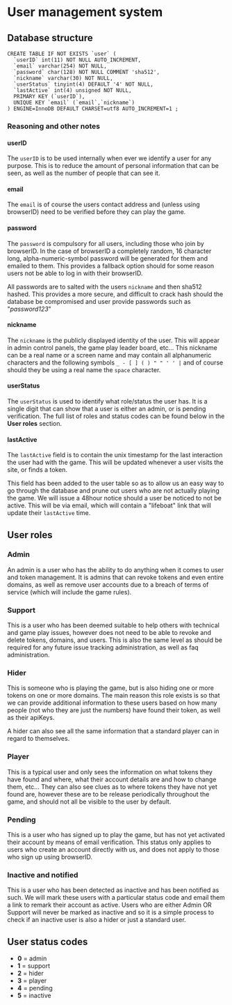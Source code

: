 # User management system
## Database structure
	CREATE TABLE IF NOT EXISTS `user` (
	  `userID` int(11) NOT NULL AUTO_INCREMENT,
	  `email` varchar(254) NOT NULL,
	  `password` char(128) NOT NULL COMMENT 'sha512',
	  `nickname` varchar(30) NOT NULL,
	  `userStatus` tinyint(4) DEFAULT '4' NOT NULL,
	  `lastActive` int(4) unsigned NOT NULL,
	  PRIMARY KEY (`userID`),
	  UNIQUE KEY `email` (`email`,`nickname`)
	) ENGINE=InnoDB DEFAULT CHARSET=utf8 AUTO_INCREMENT=1 ;

### Reasoning and other notes
#### userID
The `userID` is to be used internally when ever we identify a user for any purpose. This is to reduce the amount of personal information that can be seen, as well as the number of people that can see it.

#### email
The `email` is of course the users contact address and (unless using browserID) need to be verified before they can play the game.

#### password
The `password` is compulsory for all users, including those who join by browserID. In the case of browserID a completely random, 16 character long, alpha-numeric-symbol password will be generated for them and emailed to them. This provides a fallback option should for some reason users not be able to log in with their browserID.

All passwords are to salted with the users `nickname` and then sha512 hashed. This provides a more secure, and difficult to crack hash should the database be compromised and user provide passwords such as "*password123*"

#### nickname
The `nickname` is the publicly displayed identity of the user. This will appear in admin control panels, the game play leader board, etc… This nickname can be a real name or a screen name and may contain all alphanumeric characters and the following symbols `_ - [ ] ( ) " " ' ' |` and of course should they be using a real name the `space` character.

#### userStatus
The `userStatus` is used to identify what role/status the user has. It is a single digit that can show that a user is either an admin, or is pending verification. The full list of roles and status codes can be found below in the **User roles** section.

#### lastActive
The `lastActive` field is to contain the unix timestamp for the last interaction the user had with the game. This will be updated whenever a user visits the site, or finds a token.

This field has been added to the user table so as to allow us an easy way to go through the database and prune out users who are not actually playing the game. We will issue a 48hour notice should a user be noticed to not be active. This will be via email, which will contain a "lifeboat" link that will update their `lastActive` time.

## User roles
### Admin
An admin is a user who has the ability to do anything when it comes to user and token management. It is admins that can revoke tokens and even entire domains, as well as remove user accounts due to a breach of terms of service (which will include the game rules).

### Support
This is a user who has been deemed suitable to help others with technical and game play issues, however does not need to be able to revoke and delete tokens, domains, and users. This is also the same level as should be required for any future issue tracking administration, as well as faq administration.

### Hider
This is someone who is playing the game, but is also hiding one or more tokens on one or more domains. The main reason this role exists is so that we can provide additional information to these users based on how many people (not who they are just the numbers) have found their token, as well as their apiKeys.

A hider can also see all the same information that a standard player can in regard to themselves.

### Player
This is a typical user and only sees the information on what tokens they have found and where, what their account details are and how to change them, etc… They can also see clues as to where tokens they have not yet found are, however these are to be release periodically throughout the game, and should not all be visible to the user by default.

### Pending
This is a user who has signed up to play the game, but has not yet activated their account by means of email verification. This status only applies to users who create an account directly with us, and does not apply to those who sign up using browserID.

### Inactive and notified
This is a user who has been detected as inactive and has been notified as such. We will mark these users with a particular status code and email them a link to remark their account as active. Users who are either Admin OR Support will never be marked as inactive and so it is a simple process to check if an inactive user is also a hider or just a standard user.

## User status codes
* **0** = admin
* **1** = support
* **2** = hider
* **3** = player
* **4** = pending
* **5** = inactive